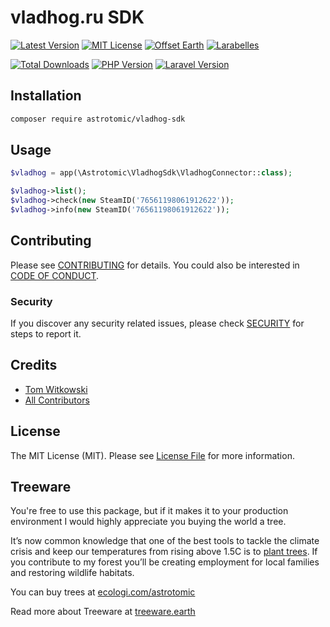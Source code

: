 # vladhog.ru SDK

[![Latest Version](http://img.shields.io/packagist/v/astrotomic/vladhog-sdk.svg?label=Release&style=for-the-badge)](https://packagist.org/packages/astrotomic/vladhog-sdk)
[![MIT License](https://img.shields.io/github/license/Astrotomic/vladhog-sdk.svg?label=License&color=blue&style=for-the-badge)](https://github.com/Astrotomic/vladhog-sdk/blob/master/LICENSE.md)
[![Offset Earth](https://img.shields.io/badge/Treeware-%F0%9F%8C%B3-green?style=for-the-badge)](https://forest.astrotomic.info)
[![Larabelles](https://img.shields.io/badge/Larabelles-%F0%9F%A6%84-lightpink?style=for-the-badge)](https://larabelles.com)

[![Total Downloads](https://img.shields.io/packagist/dt/astrotomic/vladhog-sdk.svg?label=Downloads&style=flat-square)](https://packagist.org/packages/astrotomic/vladhog-sdk)
[![PHP Version](https://img.shields.io/packagist/dependency-v/astrotomic/vladhog-sdk/php?style=flat-square)](https://packagist.org/packages/astrotomic/vladhog-sdk)
[![Laravel Version](https://img.shields.io/packagist/dependency-v/astrotomic/vladhog-sdk/illuminate/support?style=flat-square&label=Laravel)](https://packagist.org/packages/astrotomic/vladhog-sdk)

## Installation

```bash
composer require astrotomic/vladhog-sdk
```

## Usage

```php
$vladhog = app(\Astrotomic\VladhogSdk\VladhogConnector::class);

$vladhog->list();
$vladhog->check(new SteamID('76561198061912622'));
$vladhog->info(new SteamID('76561198061912622'));
```

## Contributing

Please see [CONTRIBUTING](https://github.com/Astrotomic/.github/blob/master/CONTRIBUTING.md) for details. You could also be interested in [CODE OF CONDUCT](https://github.com/Astrotomic/.github/blob/master/CODE_OF_CONDUCT.md).

### Security

If you discover any security related issues, please check [SECURITY](https://github.com/Astrotomic/.github/blob/master/SECURITY.md) for steps to report it.

## Credits

- [Tom Witkowski](https://github.com/Gummibeer)
- [All Contributors](../../contributors)

## License

The MIT License (MIT). Please see [License File](LICENSE.md) for more information.

## Treeware

You're free to use this package, but if it makes it to your production environment I would highly appreciate you buying the world a tree.

It’s now common knowledge that one of the best tools to tackle the climate crisis and keep our temperatures from rising above 1.5C is to [plant trees](https://www.bbc.co.uk/news/science-environment-48870920). If you contribute to my forest you’ll be creating employment for local families and restoring wildlife habitats.

You can buy trees at [ecologi.com/astrotomic](https://forest.astrotomic.info)

Read more about Treeware at [treeware.earth](https://treeware.earth)

